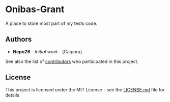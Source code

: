 # Onibas-Grant

A place to store most part of my tests code.
<!-- 
## Contributing
!
Please read [CONTRIBUTING.md] for details on our code of conduct, and the process for submitting pull requests to us.
-->
## Authors

* **Nepo26** - *Initial work* - [Caipora]

See also the list of [contributors](https://github.com/Nepo26/Caipora/contributors) who participated in this project.

## License

This project is licensed under the MIT License - see the [LICENSE.md](LICENSE.md) file for details
